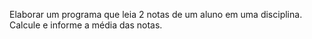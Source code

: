 Elaborar um programa que leia 2 notas de um aluno em uma disciplina. Calcule e informe a média das notas.